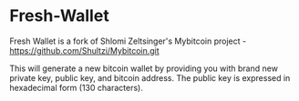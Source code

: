 # Fresh-Wallet

Fresh Wallet is a fork of Shlomi Zeltsinger's Mybitcoin project - https://github.com/Shultzi/Mybitcoin.git

This will generate a new bitcoin wallet by providing you with brand new private key, public key, and bitcoin address. The public key is expressed in hexadecimal form (130 characters).
